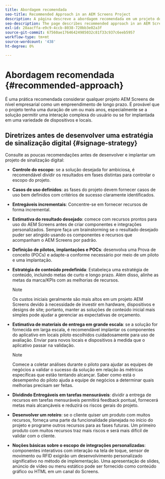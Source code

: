 ```yaml
---
title: Abordagem recomendada
seo-title: Recommended Approach in an AEM Screens Project
description: A página descreve a abordagem recomendada em um projeto do AEM Screens
seo-description: The page describes recommended approach in an AEM Screens project
exl-id: 28aacffa-e9c9-4ccb-8038-720bb3e02a3f
source-git-commit: 67560ae17646424985032c81f33c937c6eeb5957
workflow-type: tm+mt
source-wordcount: '438'
ht-degree: 0%

---
```


# Abordagem recomendada {#recommended-approach}

É uma prática recomendada considerar qualquer projeto AEM Screens de nível empresarial como um empreendimento de longo prazo. É provável que o projeto tenha uma duração de um ou mais anos, especialmente se a solução permitir uma interação complexa do usuário ou se for implantada em uma variedade de dispositivos e locais.

## Diretrizes antes de desenvolver uma estratégia de sinalização digital {#signage-strategy}

Consulte as poucas recomendações antes de desenvolver e implantar um projeto de sinalização digital:

* **Controle do escopo**: se a solução desejada for ambiciosa, é recomendável dividir os resultados em fases distintas para controlar o escopo do projeto.

* **Casos de uso definidos**: as fases do projeto devem fornecer casos de uso bem definidos com critérios de sucesso claramente identificados.

* **Entregáveis incrementais**: Concentre-se em fornecer recursos de forma incremental.

* **Estimativa do resultado desejado**: comece com recursos prontos para uso do AEM Screens antes de criar componentes e integrações personalizados. Sempre faça um brainstorming se o resultado desejado puder ser atingido usando os componentes e recursos que acompanham o AEM Screens por padrão.

* **Definição de pilotos, implantações e POCs**: desenvolva uma Prova de conceito (POCs) e adapte-a conforme necessário por meio de um piloto e uma implantação.

* **Estratégia de conteúdo predefinida**: Estabeleça uma estratégia de conteúdo, incluindo metas de curto e longo prazo. Além disso, alinhe as metas da marca/KPIs com as melhorias de recursos.

  >[!NOTE]
  >
  > Os custos iniciais geralmente são mais altos em um projeto AEM Screens devido à necessidade de investir em hardware, dispositivos e designs de site; portanto, manter as soluções de conteúdo inicial mais simples pode ajudar a gerenciar as expectativas de orçamento.

* **Estimativa de materiais de entrega em grande escala**: se a solução for fornecida em larga escala, é recomendável implantar os componentes do aplicativo em locais piloto escolhidos cuidadosamente para uso de avaliação. Enviar para novos locais e dispositivos à medida que o aplicativo passar na validação.

  >[!NOTE]
  >
  > Comece a coletar análises durante o piloto para ajudar as equipes de negócios a validar o sucesso da solução em relação às métricas específicas que estão tentando alcançar. Saber como está o desempenho do piloto ajuda a equipe de negócios a determinar quais melhorias precisam ser feitas.

* **Dividindo Entregáveis em tarefas mensuráveis**: dividir a entrega de recursos em tarefas mensuráveis permitirá feedback pontual, fornecerá metas mais alcançáveis e reduzirá os riscos gerais do projeto.

* **Desenvolver um roteiro**: se o cliente quiser um produto com muitos recursos, forneça uma parte da funcionalidade planejada no início do projeto e programe outros recursos para as fases futuras. Um primeiro produto com muitos recursos traz mais riscos e será mais difícil de validar com o cliente.

* **Noções básicas sobre o escopo de integrações personalizadas**: componentes interativos com interação na tela de toque, sensor de movimento ou RFID exigirão um desenvolvimento personalizado significativo no método de implementação. Uma apresentação de slides, anúncio de vídeo ou menu estático pode ser fornecido como conteúdo gráfico ou HTML em um canal do Screens.
